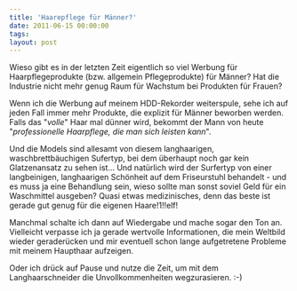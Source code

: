 ```yaml
---
title: 'Haarepflege für Männer?'
date: 2011-06-15 00:00:00 
tags: 
layout: post
---
```

Wieso gibt es in der letzten Zeit eigentlich so viel Werbung für Haarpflegeprodukte (bzw. allgemein Pflegeprodukte) für Männer? Hat die Industrie nicht mehr genug Raum für Wachstum bei Produkten für Frauen?

Wenn ich die Werbung auf meinem HDD-Rekorder weiterspule, sehe ich auf jeden Fall immer mehr Produkte, die explizit für Männer beworben werden. Falls das "*volle*" Haar mal dünner wird, bekommt der Mann von heute "*professionelle Haarpflege, die man sich leisten kann*".

Und die Models sind allesamt von diesem langhaarigen, waschbrettbäuchigen Sufertyp, bei dem überhaupt noch gar kein Glatzenansatz zu sehen ist... Und natürlich wird der Surfertyp von einer langbeinigen, langhaarigen Schönheit auf dem Friseurstuhl behandelt - und es muss ja eine Behandlung sein, wieso sollte man sonst soviel Geld für ein Waschmittel ausgeben? Quasi etwas medizinisches, denn das beste ist gerade gut genug für die eigenen Haare!1!!elf!

Manchmal schalte ich dann auf Wiedergabe und mache sogar den Ton an. Vielleicht verpasse ich ja gerade wertvolle Informationen, die mein Weltbild wieder geraderücken und mir eventuell schon lange aufgetretene Probleme mit meinem Haupthaar aufzeigen.

Oder ich drück auf Pause und nutze die Zeit, um mit dem Langhaarschneider die Unvollkommenheiten wegzurasieren. :-)
